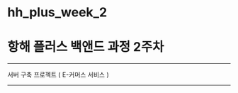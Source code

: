 # hh_plus_week_2
# 항해 플러스 백앤드 과정 2주차

-----------------------------------------------------------------

서버 구축 프로젝트 ( E-커머스 서비스 )

-----------------------------------------------------------------